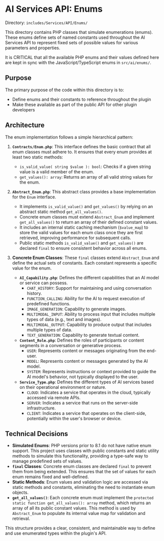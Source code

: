 # AI Services API: Enums

Directory: `includes/Services/API/Enums/`

This directory contains PHP classes that simulate enumerations (enums). These enums define sets of named constants used throughout the AI Services API to represent fixed sets of possible values for various parameters and properties.

It is CRITICAL that all the available PHP enums and their values defined here are kept in sync with the JavaScript/TypeScript enums in `src/ai/enums/`.

## Purpose

The primary purpose of the code within this directory is to:

- Define enums and their constants to reference throughout the plugin
- Make these available as part of the public API for other plugin developers

## Architecture

The enum implementation follows a simple hierarchical pattern:

1.  **`Contracts/Enum.php`**: This interface defines the basic contract that all enum classes must adhere to. It ensures that every enum provides at least two static methods:
    -   `is_valid_value( string $value ): bool`: Checks if a given string value is a valid member of the enum.
    -   `get_values(): array`: Returns an array of all valid string values for the enum.

2.  **`Abstract_Enum.php`**: This abstract class provides a base implementation for the `Enum` interface.
    -   It implements `is_valid_value()` and `get_values()` by relying on an abstract static method `get_all_values()`.
    -   Concrete enum classes must extend `Abstract_Enum` and implement `get_all_values()` to return an array of their defined constant values.
    -   It includes an internal static caching mechanism (`$value_map`) to store the valid values for each enum class once they are first retrieved, improving performance for subsequent calls.
    -   Public static methods `is_valid_value()` and `get_values()` are declared `final` to ensure consistent behavior across all enums.

3.  **Concrete Enum Classes**: These `final` classes extend `Abstract_Enum` and define the actual sets of constants. Each constant represents a specific value for the enum.
    -   **`AI_Capability.php`**: Defines the different capabilities that an AI model or service can possess.
        -   `CHAT_HISTORY`: Support for maintaining and using conversation history.
        -   `FUNCTION_CALLING`: Ability for the AI to request execution of predefined functions.
        -   `IMAGE_GENERATION`: Capability to generate images.
        -   `MULTIMODAL_INPUT`: Ability to process input that includes multiple types of data (e.g., text and images).
        -   `MULTIMODAL_OUTPUT`: Capability to produce output that includes multiple types of data.
        -   `TEXT_GENERATION`: Capability to generate textual content.
    -   **`Content_Role.php`**: Defines the roles of participants or content segments in a conversation or generative process.
        -   `USER`: Represents content or messages originating from the end-user.
        -   `MODEL`: Represents content or messages generated by the AI model.
        -   `SYSTEM`: Represents instructions or context provided to guide the AI model's behavior, not typically displayed to the user.
    -   **`Service_Type.php`**: Defines the different types of AI services based on their operational environment or nature.
        -   `CLOUD`: Indicates a service that operates in the cloud, typically accessed via remote APIs.
        -   `SERVER`: Indicates a service that runs on the server-side infrastructure.
        -   `CLIENT`: Indicates a service that operates on the client-side, potentially within the user's browser or device.

## Technical Decisions

-   **Simulated Enums**: PHP versions prior to 8.1 do not have native enum support. This project uses classes with public constants and static utility methods to simulate this functionality, providing a type-safe way to manage predefined sets of values.
-   **`final` Classes**: Concrete enum classes are declared `final` to prevent them from being extended. This ensures that the set of values for each enum remains fixed and well-defined.
-   **Static Methods**: Enum values and validation logic are accessed via static methods and constants, eliminating the need to instantiate enum objects.
-   **`get_all_values()`**: Each concrete enum must implement the `protected static function get_all_values(): array` method, which returns an array of all its public constant values. This method is used by `Abstract_Enum` to populate its internal value map for validation and retrieval.

This structure provides a clear, consistent, and maintainable way to define and use enumerated types within the plugin's API.
